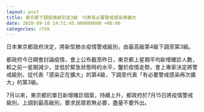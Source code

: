 ```yaml
---
layout: post
title: 東京都下調疫情級別至3級　代表有必要警戒感染再擴大
date: 2020-09-10 14:51:45.000000000 +08:00
categories: rthk
---
```


日本東京都政府決定，將新型肺炎疫情警戒級別，由最高級第4級下調至第3級。

都政府今日開會討論疫情，會上公布截至昨日，東京都上星期平均新增確診人數，較之前一星期減少，並低於緊急狀態時的水平，鑒於疫情走勢，會上專家決定將警戒級別，從代表「感染正在擴大」的第4級，下調至代表「有必要警戒感染再次擴大」的第3級。

7月以來，東京都的單日新增確診個案，持續上升，都政府於7月15日將疫情警戒級別，上調到最高級別，要求民眾若無必要，盡量不要外出。

